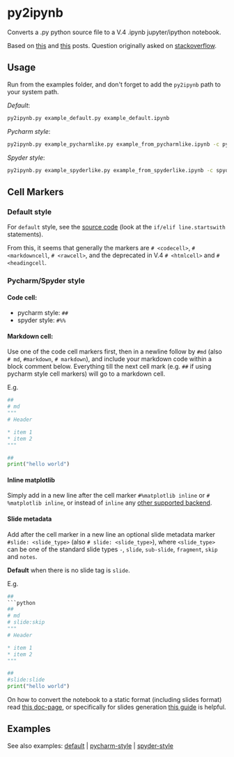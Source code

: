 # py2ipynb

Converts a .py python source file to a V.4 .ipynb jupyter/ipython notebook.

Based on [this](http://stackoverflow.com/a/32994192/4720148) and [this](http://stackoverflow.com/a/35720002/4720148) posts. Question originally asked on [stackoverflow](http://stackoverflow.com/questions/23292242/converting-to-not-from-ipython-notebook-format).

## Usage

Run from the examples folder, and don't forget to add the `py2ipynb` path to your system path.

_Default_:

```bash
py2ipynb.py example_default.py example_default.ipynb
```

_Pycharm style_:

```bash
py2ipynb.py example_pycharmlike.py example_from_pycharmlike.ipynb -c pycharm
```

_Spyder style_:

```bash
py2ipynb.py example_spyderlike.py example_from_spyderlike.ipynb -c spyder
```

## Cell Markers

### Default style

For `default` style, see the [source code](https://github.com/ipython/ipython/blob/rel-3.2.1/IPython/nbformat/v3/nbpy.py#L48) (look at the `if/elif line.startswith` statements).

From this, it seems that generally the markers are `# <codecell>`, `# <markdowncell`, `# <rawcell>`, and the deprecated in V.4 `# <htmlcell>` and `# <headingcell`.

### Pycharm/Spyder style

#### Code cell:

- pycharm style: `##`
- spyder style: `#%%`

#### Markdown cell:

Use one of the code cell markers first, then in a newline follow by `#md` (also `# md`, `#markdown`, `# markdown`), and include your markdown code within a block comment below. Everything till the next cell mark (e.g. `##` if using pycharm style cell markers) will go to a markdown cell.

E.g.

```python
##
# md
"""
# Header

* item 1
* item 2
"""

##
print("hello world")
```

#### Inline matplotlib

Simply add in a new line after the cell marker `#%matplotlib inline` or `# %matplotlib inline`, or instead of `inline` any [other supported backend](http://ipython.org/ipython-doc/stable/interactive/reference.html#plotting-with-matplotlib).

#### Slide metadata

Add after the cell marker in a new line an optional slide metadata marker `#slide: <slide_type>` (also `# slide: <slide_type>`), where `<slide_type>` can be one of the standard slide types `-`, `slide`, `sub-slide`, `fragment`, `skip` and `notes`.

**Default** when there is no slide tag is `slide`.

E.g.

````python
##
```python
##
# md
# slide:skip
"""
# Header

* item 1
* item 2
"""

##
#slide:slide
print("hello world")
````

On how to convert the notebook to a static format (including slides format) read [this doc-page](http://ipython.org/ipython-doc/3/notebook/nbconvert.html), or specifically for slides generation [this guide](http://www.damian.oquanta.info/posts/make-your-slides-with-ipython.html) is helpful.

## Examples

See also examples: [default](https://github.com/yianni/py2ipynb/blob/master/example_default.py) | [pycharm-style](https://github.com/yianni/py2ipynb/blob/master/example_pycharmlike.py) | [spyder-style](https://github.com/yianni/py2ipynb/blob/master/example_spyderlike.py)
